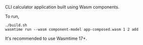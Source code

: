 CLI calculator application built using Wasm components.

To run,

```shell
./build.sh
wasmtime run --wasm component-model app-composed.wasm 1 2 add
```

It's recommended to use Wasmtime 17+.

